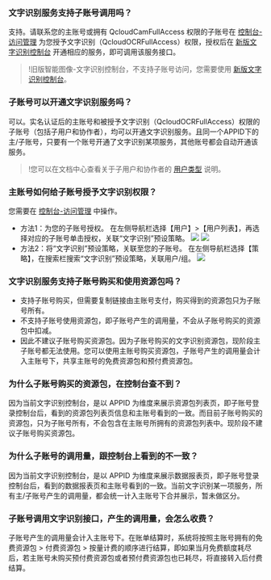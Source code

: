﻿### 文字识别服务支持子账号调用吗？
支持。请联系您的主账号或拥有 QcloudCamFullAccess 权限的子账号在 [控制台-访问管理](https://console.cloud.tencent.com/cam) 为您授予文字识别（QcloudOCRFullAccess）权限，授权后在 [新版文字识别控制台](https://console.cloud.tencent.com/ocr/general) 开通相应的服务，即可调用该服务接口。
>!旧版智能图像-文字识别控制台，不支持子账号访问，您需要使用 [新版文字识别控制台](https://console.cloud.tencent.com/ocr/general)。

### 子账号可以开通文字识别服务吗？
可以。实名认证后的主账号和被授予文字识别（QcloudOCRFullAccess）权限的子账号（包括子用户和协作者），均可以开通文字识别服务。且同一个APPID下的主/子账号，只要有一个账号开通了文字识别某项服务，其他账号都会自动开通该服务。
>!您可以在文档中心查看关于子用户和协作者的 [用户类型](https://cloud.tencent.com/document/product/598/13665) 说明。

### 主账号如何给子账号授予文字识别权限？
您需要在 [控制台-访问管理](https://console.cloud.tencent.com/cam) 中操作。
- 方法1：为您的子账号授权。
在左侧导航栏选择【用户】>【用户列表】，再选择对应的子账号单击授权，关联“文字识别”预设策略。
![](https://main.qcloudimg.com/raw/215a31f2e03b1241097f8fd7a4773070.png)
![](https://main.qcloudimg.com/raw/a64900262ff4c72a5a8bf401e7292bef.png)
- 方法2：将“文字识别”预设策略，关联至您的子账号。
在左侧导航栏选择【策略】，在搜索栏搜索“文字识别”预设策略，关联用户/组。
![](https://main.qcloudimg.com/raw/1ce4adcba057f93b5522f493a27a78b6.png)

### 文字识别服务支持子账号购买和使用资源包吗？
- 支持子账号购买，但需要复制链接由主账号支付，购买得到的资源包只为子账号所有。
- 不支持子账号使用资源包，即子账号产生的调用量，不会从子账号购买的资源包中扣减。
- 因此不建议子账号购买资源包。因为子账号购买的文字识别资源包，现阶段主子账号都无法使用。您可以使用主账号购买资源包，子账号产生的调用量会计入主账号下，共享主账号的免费资源包和预付费资源包。

### 为什么子账号购买的资源包，在控制台查不到？
因为当前文字识别控制台，是以 APPID 为维度来展示资源包列表页，即子账号登录控制台后，看到的资源包列表页信息和主账号看到的一致。而目前子账号购买的资源包，只为子账号所有，不会包含在主账号所拥有的资源包列表中。现阶段不建议子账号购买资源包。

### 为什么子账号的调用量，跟控制台上看到的不一致？
因为当前文字识别控制台，是以 APPID 为维度来展示数据报表页，即子账号登录控制台后，看到的数据报表页和主账号看到的一致。当前文字识别某一项服务，所有主/子账号产生的调用量，都会统一计入主账号下合并展示，暂未做区分。

### 子账号调用文字识别接口，产生的调用量，会怎么收费？
子账号产生的调用量会计入主账号下。在账单结算时，系统将按照主账号拥有的免费资源包 > 付费资源包 > 按量计费的顺序进行结算，即如果当月免费额度耗尽后，若主账号未购买预付费资源包或者预付费资源包也已耗尽，将直接转入后付费结算。